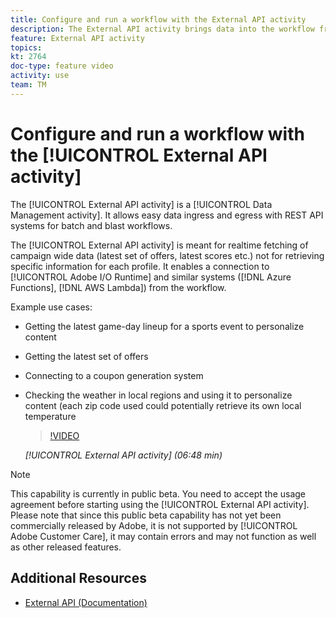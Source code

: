 ```yaml
---
title: Configure and run a workflow with the External API activity
description: The External API activity brings data into the workflow from an external system via a REST API call. 
feature: External API activity
topics:   
kt: 2764
doc-type: feature video
activity: use
team: TM
---
```


# Configure and run a workflow with the [!UICONTROL External API activity]

The [!UICONTROL External API activity] is a [!UICONTROL Data Management activity]. It allows easy data ingress and egress with REST API systems for batch and blast workflows.

The [!UICONTROL External API activity] is meant for realtime fetching of campaign wide data (latest set of offers, latest scores etc.) not for retrieving specific information for each profile.  It enables a connection to [!UICONTROL Adobe I/O Runtime] and similar systems ([!DNL Azure Functions], [!DNL AWS Lambda]) from the workflow.

Example use cases:

* Getting the latest game-day lineup for a sports event to personalize content
* Getting the latest set of offers
* Connecting to a coupon generation system
* Checking the weather in local regions and using it to personalize content (each zip code used could potentially retrieve its own local temperature
  
  >[!VIDEO](https://video.tv.adobe.com/v/28200/?quality=12)
  
  *[!UICONTROL External API activity] (06:48 min)*

>[!NOTE]
>
>This capability is currently in public beta. You need to accept the usage agreement before starting using the [!UICONTROL External API activity]. Please note that since this public beta capability has not yet been commercially released by Adobe, it is not supported by [!UICONTROL Adobe Customer Care], it may contain errors and may not function as well as other released features.
>

## Additional Resources

* [ External API (Documentation)](https://docs.adobe.com/content/help/en/campaign-standard/using/managing-processes-and-data/data-management-activities/external-api.html)
  
